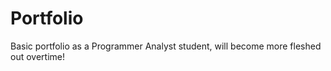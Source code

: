 # Portfolio
Basic portfolio as a Programmer Analyst student, will become more fleshed out overtime!

